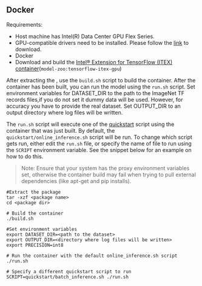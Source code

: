 <!--- 60. Docker -->
## Docker

Requirements:
* Host machine has Intel(R) Data Center GPU Flex Series.
* GPU-compatible drivers need to be installed. Please follow the [link](https://registrationcenter.intel.com/en/products/download/4125/) to download.
* Docker
* Download and build the [Intel® Extension for TensorFlow (ITEX) container](https://registrationcenter.intel.com/en/products/subscription/956/)(`model-zoo:tensorflow-itex-gpu`)

After extracting the <package name>, use the `build.sh`
script to build the container. After the container has been built, you can
run the model <mode> using the `run.sh` script. Set environment variables
for DATASET_DIR to the path to the ImageNet TF records files,if you do not set it 
dummy data will be used. However, for accuracy you have to provide the real dataset. 
Set OUTPUT_DIR to an output directory where log files will be written. 

The `run.sh` script will execute one of the [quickstart](#quickstart) script
using the container that was just built. By default, the
`quickstart/online_inference.sh` script will be run. To change which
script gets run, either edit the `run.sh` file, or specify the name of file
to run using the `SCRIPT` environment variable.
See the snippet below for an example on how to do this.

> Note: Ensure that your system has the proxy environment variables
> set, otherwise the container build may fail when trying to pull external
> dependencies (like apt-get and pip installs).

```
#Extract the package
tar -xzf <package name>
cd <package dir>

# Build the container
./build.sh

#Set environment variables
export DATASET_DIR=<path to the dataset>
export OUTPUT_DIR=<directory where log files will be written>
export PRECISION=int8 

# Run the container with the default online_inference.sh script
./run.sh

# Specify a different quickstart script to run
SCRIPT=quickstart/batch_inference.sh ./run.sh
```
